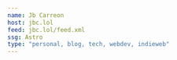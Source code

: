 ```yaml
---
name: Jb Carreon
host: jbc.lol
feed: jbc.lol/feed.xml
ssg: Astro
type: "personal, blog, tech, webdev, indieweb"
---
```

